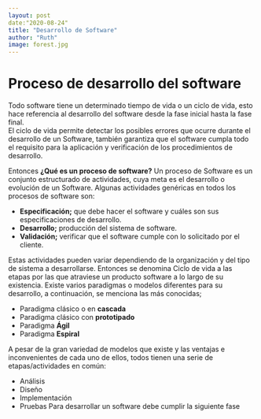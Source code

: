 ```yaml
---
layout: post
date:"2020-08-24"
title: "Desarrollo de Software"
author: "Ruth"
image: forest.jpg
---
```


# Proceso de desarrollo del software
Todo software tiene un determinado tiempo de vida o un ciclo de vida, esto hace referencia al desarrollo del software desde la fase inicial hasta la fase final.  
El ciclo de vida permite detectar los posibles errores que ocurre durante el desarrollo de un Software, también garantiza que el software cumpla todo el requisito para la aplicación y verificación de los procedimientos de desarrollo.

Entonces **¿Qué es un proceso de software?**
Un proceso de Software es un conjunto estructurado de actividades, cuya meta es el desarrollo o evolución de un Software.
Algunas actividades genéricas en todos los procesos de software son:


*	**Especificación;** que debe hacer el software y cuáles son sus especificaciones de desarrollo.
*	**Desarrollo;** producción del sistema de software.
* **Validación;** verificar que el software cumple con lo solicitado por el cliente.

Estas actividades pueden variar dependiendo de la organización y del tipo de sistema a desarrollarse.
Entonces se denomina Ciclo de vida a las etapas por las que atraviese un producto software a lo largo de su existencia. Existe varios paradigmas o modelos diferentes para su desarrollo, a continuación, se menciona las más conocidas;


*	Paradigma clásico o en **cascada**
*	Paradigma clásico con **prototipado** 
*	Paradigma **Ágil**
*	Paradigma **Espiral**

A pesar de la gran variedad de modelos que existe y las ventajas e inconvenientes de cada uno de ellos, todos tienen una serie de etapas/actividades en común:

- Análisis  
- Diseño
- Implementación 
- Pruebas 
Para desarrollar un software debe cumplir la siguiente fase
